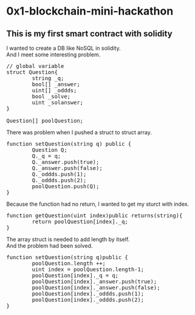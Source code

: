 # 0x1-blockchain-mini-hackathon

## This is my first smart contract with solidity

I wanted to create a DB like NoSQL in solidity.      
And I meet some interesting problem.

<pre>
// global variable
struct Question{
        string _q;
        bool[] _answer;
        uint[] _oddds;
        bool _solve;
        uint _solanswer;
}

Question[] poolQuestion;
</pre>

There was problem when I pushed a struct to struct array.

<pre>
function setQuestion(string q) public {
        Question Q;
        Q._q = q;
        Q._answer.push(true);
        Q._answer.push(false);
        Q._oddds.push(1);
        Q._oddds.push(2);
        poolQuestion.push(Q);
}
</pre>

Because the function had no return, I wanted to get my sturct with index.

<pre>
function getQuestion(uint index)public returns(string){
        return poolQuestion[index]._q;
}
</pre>

The array struct is needed to add length by itself.   
And the problem had been solved.

<pre>
function setQuestion(string q)public {
        poolQuestion.length ++;
        uint index = poolQuestion.length-1;
        poolQuestion[index]._q = q;
        poolQuestion[index]._answer.push(true);
        poolQuestion[index]._answer.push(false);
        poolQuestion[index]._oddds.push(1);
        poolQuestion[index]._oddds.push(2);
}
</pre>
